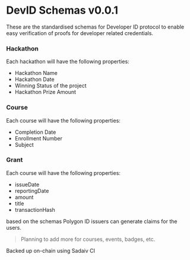 # DevID Schemas v0.0.1

These are the standardised schemas for Developer ID protocol to enable easy verification of proofs for developer related credentials.

### Hackathon
Each hackathon will have the following properties:
- Hackathon Name
- Hackathon Date
- Winning Status of the project
- Hackathon Prize Amount

### Course
Each course will have the following properties:
- Completion Date
- Enrollment Number
- Subject 

### Grant
Each course will have the following properties:
- issueDate
- reportingDate
- amount
- title
- transactionHash

based on the schemas Polygon ID issuers can generate claims for the users.

> Planning to add more for courses, events, badges, etc.

Backed up on-chain using Sadaiv CI
